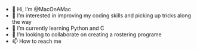 - 👋 Hi, I’m @MacOnAMac
- 👀 I’m interested in improving my coding skills and picking up tricks along the way 
- 🌱 I’m currently learning Python and C
- 💞️ I’m looking to collaborate on creating a rostering programe 
- 📫 How to reach me

<!---
MacOnAMac/MacOnAMac is a ✨ special ✨ repository because its `README.md` (this file) appears on your GitHub profile.
You can click the Preview link to take a look at your changes.
--->
